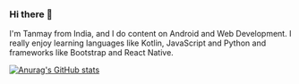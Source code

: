 ### Hi there 👋

I'm Tanmay from India, and I do content on Android and Web Development. I really enjoy learning languages like Kotlin, JavaScript and Python and frameworks like Bootstrap and React Native.

[![Anurag's GitHub stats](https://github-readme-stats.vercel.app/api?username=TanmayJain33)](https://github.com/anuraghazra/github-readme-stats)
